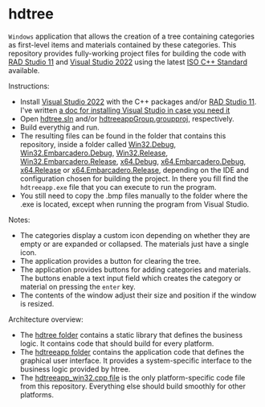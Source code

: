# hdtree
`Windows` application that allows the creation of a tree containing categories as first-level items and materials contained by these categories.
This repository provides fully-working project files for building the code with [RAD Studio 11](https://www.embarcadero.com/products/cbuilder) and [Visual Studio 2022](https://visualstudio.microsoft.com/vs/community/) using the latest [ISO C++ Standard](https://www.google.com/search?q=iso+C%2B%2B) available.

Instructions:
- Install [Visual Studio 2022](https://visualstudio.microsoft.com/vs/community/) with the C++ packages and/or [RAD Studio 11](https://www.embarcadero.com/products/cbuilder). I've written [a doc for installing Visual Studio in case you need it](https://github.com/asm128/hdtree/blob/master/VS.md)
- Open [hdtree.sln](./hdtree.sln) and/or [hdtreeappGroup.groupproj](./hdtreeappGroup.groupproj), respectively.
- Build everythig and run.
- The resulting files can be found in the folder that contains this repository, inside a folder called [Win32.Debug](../Win32.Debug/), [Win32.Embarcadero.Debug](../Win32.Embarcadero.Debug/), [Win32.Release](../Win32.Release/), [Win32.Embarcadero.Release](../Win32.Embarcadero.Release/),  [x64.Debug](../x64.Debug/), [x64.Embarcadero.Debug](../x64.Embarcadero.Debug/), [x64.Release](../Win32.Release/) or [x64.Embarcadero.Release](../x64.Embarcadero.Release/), depending on the IDE and configuration chosen for building the project. In there you fill find the `hdtreeapp.exe` file that you can execute to run the program.
- You still need to copy the .bmp files manually to the folder where the .exe is located, except when running the program from Visual Studio.

Notes:
- The categories display a custom icon depending on whether they are empty or are expanded or collapsed. The materials just have a single icon.
- The application provides a button for clearing the tree.
- The application provides buttons for adding categories and materials. The buttons enable a text input field which creates the category or material on pressing the `enter` key.
- The contents of the window adjust their size and position if the window is resized.

Architecture overview:
- The [hdtree folder](https://github.com/asm128/hdtree/tree/master/hdtree) contains a static library that defines the business logic. It contains code that should build for every platform.
- The [hdtreeapp folder](https://github.com/asm128/hdtree/tree/master/hdtreeapp) contains the application code that defines the graphical user interface. It provides a system-specific interface to the business logic provided by htree. 
- The [hdtreeapp_win32.cpp file](https://github.com/asm128/hdtree/blob/master/hdtreeapp/hdtreeapp_win32.cpp) is the only platform-specific code file from this repository. Everything else should build smoothly for other platforms.

